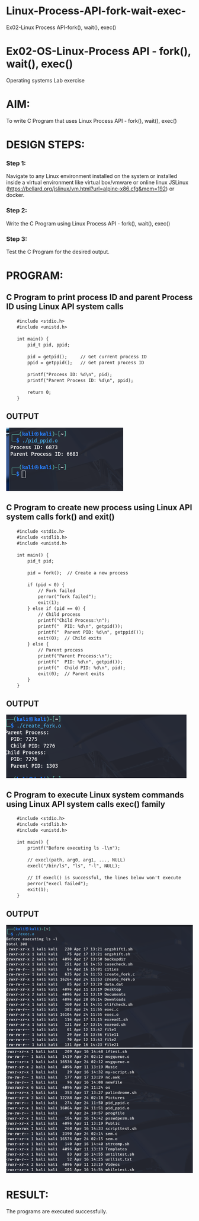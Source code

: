# Linux-Process-API-fork-wait-exec-
Ex02-Linux Process API-fork(), wait(), exec()
# Ex02-OS-Linux-Process API - fork(), wait(), exec()
Operating systems Lab exercise


# AIM:
To write C Program that uses Linux Process API - fork(), wait(), exec()

# DESIGN STEPS:

### Step 1:

Navigate to any Linux environment installed on the system or installed inside a virtual environment like virtual box/vmware or online linux JSLinux (https://bellard.org/jslinux/vm.html?url=alpine-x86.cfg&mem=192) or docker.

### Step 2:

Write the C Program using Linux Process API - fork(), wait(), exec()

### Step 3:

Test the C Program for the desired output. 

# PROGRAM:

## C Program to print process ID and parent Process ID using Linux API system calls




        #include <stdio.h>
        #include <unistd.h>

        int main() {
            pid_t pid, ppid;

            pid = getpid();     // Get current process ID
            ppid = getppid();   // Get parent process ID

            printf("Process ID: %d\n", pid);
            printf("Parent Process ID: %d\n", ppid);

            return 0;
        }












## OUTPUT



![alt text](img/pid_ppid.png)










## C Program to create new process using Linux API system calls fork() and exit()




        #include <stdio.h>
        #include <stdlib.h>
        #include <unistd.h>

        int main() {
            pid_t pid;

            pid = fork();  // Create a new process

            if (pid < 0) {
                // Fork failed
                perror("fork failed");
                exit(1);
            } else if (pid == 0) {
                // Child process
                printf("Child Process:\n");
                printf("  PID: %d\n", getpid());
                printf("  Parent PID: %d\n", getppid());
                exit(0);  // Child exits
            } else {
                // Parent process
                printf("Parent Process:\n");
                printf("  PID: %d\n", getpid());
                printf("  Child PID: %d\n", pid);
                exit(0);  // Parent exits
            }
        }









## OUTPUT


![alt text](img/fork.png)





## C Program to execute Linux system commands using Linux API system calls exec() family





        #include <stdio.h>
        #include <stdlib.h>
        #include <unistd.h>

        int main() {
            printf("Before executing ls -l\n");

            // execl(path, arg0, arg1, ..., NULL)
            execl("/bin/ls", "ls", "-l", NULL);

            // If execl() is successful, the lines below won't execute
            perror("execl failed");
            exit(1);
        }





















## OUTPUT

![alt text](img/exec0.png)
![alt text](img/exec.png)















# RESULT:
The programs are executed successfully.
